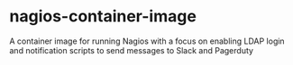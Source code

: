 # nagios-container-image

A container image for running Nagios with a focus on enabling LDAP login and notification scripts to send messages to Slack and Pagerduty

